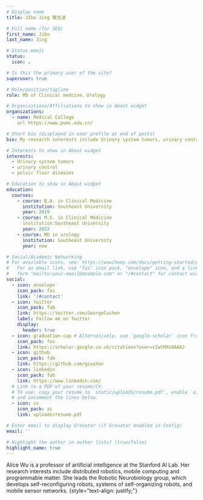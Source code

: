 ```yaml
---
# Display name
title: JIbo Jing 敬吉波

# Full name (for SEO)
first_name: Jibo
last_name: Jing

# Status emoji
status:
  icon: ☕️

# Is this the primary user of the site?
superuser: true

# Role/position/tagline
role: MD of Clinical medcine，Urology

# Organizations/Affiliations to show in About widget
organizations:
  - name: Medical College
    url https://www.pumc.edu.cn/

# Short bio (displayed in user profile at end of posts)
bio: My research interests include Urinary system tumors, urinary control and pelvic floor diseases.

# Interests to show in About widget
interests:
  - Urinary system tumors
  - urinary control
  - pelvic floor diseases

# Education to show in About widget
education:
  courses:
    - course: B.A. in Clinical Medicine
      institution: Southeast University
      year: 2019
    - course: M.S. in Clinical Medicine
      institution:Southeast University
      year: 2022
    - course: MD in urology
      institution: Southeast University
      year: now

# Social/Academic Networking
# For available icons, see: https://wowchemy.com/docs/getting-started/page-builder/#icons
#   For an email link, use "fas" icon pack, "envelope" icon, and a link in the
#   form "mailto:your-email@example.com" or "/#contact" for contact widget.
social:
  - icon: envelope
    icon_pack: fas
    link: '/#contact'
  - icon: twitter
    icon_pack: fab
    link: https://twitter.com/GeorgeCushen
    label: Follow me on Twitter
    display:
      header: true
  - icon: graduation-cap # Alternatively, use `google-scholar` icon from `ai` icon pack
    icon_pack: fas
    link: https://scholar.google.co.uk/citations?user=sIwtMXoAAAAJ
  - icon: github
    icon_pack: fab
    link: https://github.com/gcushen
  - icon: linkedin
    icon_pack: fab
    link: https://www.linkedin.com/
  # Link to a PDF of your resume/CV.
  # To use: copy your resume to `static/uploads/resume.pdf`, enable `ai` icons in `params.yaml`,
  # and uncomment the lines below.
  - icon: cv
    icon_pack: ai
    link: uploads/resume.pdf

# Enter email to display Gravatar (if Gravatar enabled in Config)
email: ''

# Highlight the author in author lists? (true/false)
highlight_name: true
---
```


Alice Wu is a professor of artificial intelligence at the Stanford AI Lab. Her research interests include distributed robotics, mobile computing and programmable matter. She leads the Robotic Neurobiology group, which develops self-reconfiguring robots, systems of self-organizing robots, and mobile sensor networks.
{style="text-align: justify;"}
